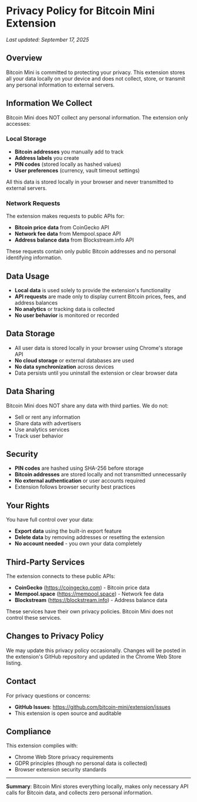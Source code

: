# Privacy Policy for Bitcoin Mini Extension

*Last updated: September 17, 2025*

## Overview
Bitcoin Mini is committed to protecting your privacy. This extension stores all your data locally on your device and does not collect, store, or transmit any personal information to external servers.

## Information We Collect
Bitcoin Mini does NOT collect any personal information. The extension only accesses:

### Local Storage
- **Bitcoin addresses** you manually add to track
- **Address labels** you create
- **PIN codes** (stored locally as hashed values)
- **User preferences** (currency, vault timeout settings)

All this data is stored locally in your browser and never transmitted to external servers.

### Network Requests
The extension makes requests to public APIs for:
- **Bitcoin price data** from CoinGecko API
- **Network fee data** from Mempool.space API
- **Address balance data** from Blockstream.info API

These requests contain only public Bitcoin addresses and no personal identifying information.

## Data Usage
- **Local data** is used solely to provide the extension's functionality
- **API requests** are made only to display current Bitcoin prices, fees, and address balances
- **No analytics** or tracking data is collected
- **No user behavior** is monitored or recorded

## Data Storage
- All user data is stored locally in your browser using Chrome's storage API
- **No cloud storage** or external databases are used
- **No data synchronization** across devices
- Data persists until you uninstall the extension or clear browser data

## Data Sharing
Bitcoin Mini does NOT share any data with third parties. We do not:
- Sell or rent any information
- Share data with advertisers
- Use analytics services
- Track user behavior

## Security
- **PIN codes** are hashed using SHA-256 before storage
- **Bitcoin addresses** are stored locally and not transmitted unnecessarily
- **No external authentication** or user accounts required
- Extension follows browser security best practices

## Your Rights
You have full control over your data:
- **Export data** using the built-in export feature
- **Delete data** by removing addresses or resetting the extension
- **No account needed** - you own your data completely

## Third-Party Services
The extension connects to these public APIs:
- **CoinGecko** (https://coingecko.com) - Bitcoin price data
- **Mempool.space** (https://mempool.space) - Network fee data
- **Blockstream** (https://blockstream.info) - Address balance data

These services have their own privacy policies. Bitcoin Mini does not control these services.

## Changes to Privacy Policy
We may update this privacy policy occasionally. Changes will be posted in the extension's GitHub repository and updated in the Chrome Web Store listing.

## Contact
For privacy questions or concerns:
- **GitHub Issues**: https://github.com/bitcoin-mini/extension/issues
- This extension is open source and auditable

## Compliance
This extension complies with:
- Chrome Web Store privacy requirements
- GDPR principles (though no personal data is collected)
- Browser extension security standards

---

**Summary**: Bitcoin Mini stores everything locally, makes only necessary API calls for Bitcoin data, and collects zero personal information.